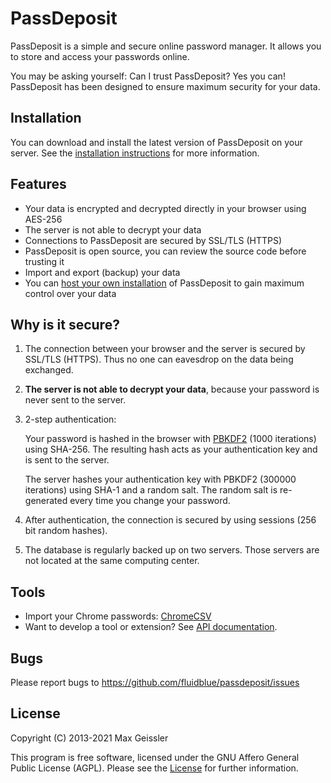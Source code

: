 # PassDeposit

PassDeposit is a simple and secure online password manager.
It allows you to store and access your passwords online.

You may be asking yourself: Can I trust PassDeposit? Yes you can!
PassDeposit has been designed to ensure maximum security for your data.


## Installation

You can download and install the latest version of PassDeposit on your server.
See the [installation instructions](INSTALL.md#passdeposit-installation) for more information.


## Features

* Your data is encrypted and decrypted directly in your browser using AES-256
* The server is not able to decrypt your data
* Connections to PassDeposit are secured by SSL/TLS (HTTPS)
* PassDeposit is open source, you can review the source code before trusting it
* Import and export (backup) your data
* You can [host your own installation](INSTALL.md#passdeposit-installation) of PassDeposit to gain maximum control over your data


## Why is it secure?

1. The connection between your browser and the server is secured by SSL/TLS (HTTPS). Thus no one can eavesdrop on the data being exchanged.

2. **The server is not able to decrypt your data**, because your password is never sent to the server.

3. 2-step authentication:

	Your password is hashed in the browser with [PBKDF2](http://en.wikipedia.org/wiki/PBKDF2) (1000 iterations) using SHA-256. The resulting hash acts as your authentication key and is sent to the server.

	The server hashes your authentication key with PBKDF2 (300000 iterations) using SHA-1 and a random salt. The random salt is re-generated every time you change your password.

4. After authentication, the connection is secured by using sessions (256 bit random hashes).

5. The database is regularly backed up on two servers. Those servers are not located at the same computing center.


## Tools

* Import your Chrome passwords: [ChromeCSV](https://github.com/cfstras/chromecsv)
* Want to develop a tool or extension? See [API documentation](API.md#passdeposit-api).


## Bugs

Please report bugs to <https://github.com/fluidblue/passdeposit/issues>


## License

Copyright (C) 2013-2021 Max Geissler

This program is free software, licensed under the GNU Affero General Public License (AGPL).
Please see the [License](LICENSE.md) for further information.
